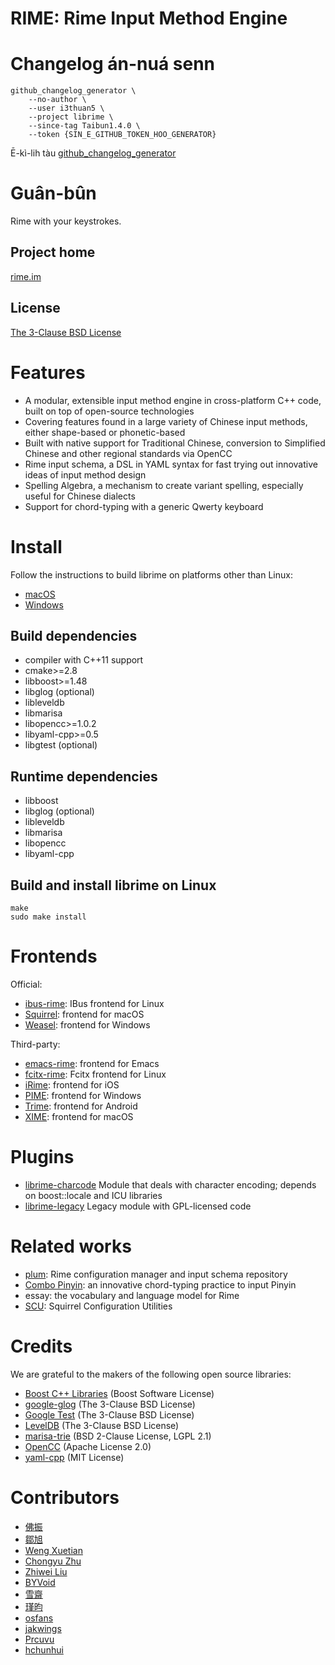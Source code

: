 RIME: Rime Input Method Engine
===

# Changelog án-nuá senn
```
github_changelog_generator \
    --no-author \
    --user i3thuan5 \
    --project librime \
    --since-tag Taibun1.4.0 \
    --token {SIN_E_GITHUB_TOKEN_HOO_GENERATOR}
```
Ē-kì-lih tàu [github_changelog_generator](https://github.com/github-changelog-generator/github-changelog-generator)


# Guân-bûn

Rime with your keystrokes.

Project home
---
[rime.im](https://rime.im)

License
---
[The 3-Clause BSD License](https://opensource.org/licenses/BSD-3-Clause)

Features
===
  - A modular, extensible input method engine in cross-platform C++ code,
    built on top of open-source technologies
  - Covering features found in a large variety of Chinese input methods,
    either shape-based or phonetic-based
  - Built with native support for Traditional Chinese, conversion to Simplified
    Chinese and other regional standards via OpenCC
  - Rime input schema, a DSL in YAML syntax for fast trying out innovative ideas
    of input method design
  - Spelling Algebra, a mechanism to create variant spelling, especially useful
    for Chinese dialects
  - Support for chord-typing with a generic Qwerty keyboard

Install
===
Follow the instructions to build librime on platforms other than Linux:
  - [macOS](https://github.com/rime/librime/tree/master/README-mac.md)
  - [Windows](https://github.com/rime/librime/tree/master/README-windows.md)

Build dependencies
---
  - compiler with C++11 support
  - cmake>=2.8
  - libboost>=1.48
  - libglog (optional)
  - libleveldb
  - libmarisa
  - libopencc>=1.0.2
  - libyaml-cpp>=0.5
  - libgtest (optional)

Runtime dependencies
---
  - libboost
  - libglog (optional)
  - libleveldb
  - libmarisa
  - libopencc
  - libyaml-cpp

Build and install librime on Linux
---
```
make
sudo make install
```

Frontends
===

Official:
  - [ibus-rime](https://github.com/rime/ibus-rime): IBus frontend for Linux
  - [Squirrel](https://github.com/rime/squirrel): frontend for macOS
  - [Weasel](https://github.com/rime/weasel): frontend for Windows

Third-party:
  - [emacs-rime](https://github.com/DogLooksGood/emacs-rime): frontend for Emacs
  - [fcitx-rime](https://github.com/fcitx/fcitx-rime): Fcitx frontend for Linux
  - [iRime](https://github.com/jimmy54/iRime): frontend for iOS
  - [PIME](https://github.com/EasyIME/PIME): frontend for Windows
  - [Trime](https://github.com/osfans/trime): frontend for Android
  - [XIME](https://github.com/stackia/XIME): frontend for macOS

Plugins
===
  - [librime-charcode](https://github.com/rime/librime-charcode) Module that
    deals with character encoding; depends on boost::locale and ICU libraries
  - [librime-legacy](https://github.com/rime/librime-legacy) Legacy module with
    GPL-licensed code

Related works
===
  - [plum](https://github.com/rime/plum): Rime configuration manager and input
    schema repository
  - [Combo Pinyin](https://github.com/rime/home/wiki/ComboPinyin): an innovative
    chord-typing practice to input Pinyin
  - essay: the vocabulary and language model for Rime
  - [SCU](https://github.com/neolee/SCU): Squirrel Configuration Utilities

Credits
===
We are grateful to the makers of the following open source libraries:

  - [Boost C++ Libraries](http://www.boost.org/) (Boost Software License)
  - [google-glog](https://github.com/google/glog) (The 3-Clause BSD License)
  - [Google Test](https://github.com/google/googletest) (The 3-Clause BSD License)
  - [LevelDB](https://github.com/google/leveldb) (The 3-Clause BSD License)
  - [marisa-trie](https://github.com/s-yata/marisa-trie) (BSD 2-Clause License, LGPL 2.1)
  - [OpenCC](https://github.com/BYVoid/OpenCC) (Apache License 2.0)
  - [yaml-cpp](https://github.com/jbeder/yaml-cpp) (MIT License)

Contributors
===
  - [佛振](https://github.com/lotem)
  - [鄒旭](https://github.com/zouxu09)
  - [Weng Xuetian](http://csslayer.info)
  - [Chongyu Zhu](http://lembacon.com)
  - [Zhiwei Liu](https://github.com/liuzhiwei)
  - [BYVoid](http://www.byvoid.com)
  - [雪齋](https://github.com/LEOYoon-Tsaw)
  - [瑾昀](https://github.com/kunki)
  - [osfans](https://github.com/osfans)
  - [jakwings](https://github.com/jakwings)
  - [Prcuvu](https://github.com/Prcuvu)
  - [hchunhui](https://github.com/hchunhui)
